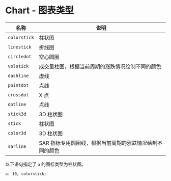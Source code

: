 # Chart - 图表类型

| 名称         | 说明                                                     |
| ------------ | -------------------------------------------------------- |
| `colorstick` | 柱状图                                                   |
| `linestick`  | 折线图                                                   |
| `circledot`  | 空心圆圈                                                 |
| `volstick`   | 成交量柱图，根据当前周期的涨跌情况绘制不同的颜色         |
| `dashline`   | 虚线                                                     |
| `pointdot`   | 点线                                                     |
| `crossdot`   | X 点                                                     |
| `dotline`    | 点线                                                     |
| `stick3d`    | 3D 柱状图                                                |
| `stick`      | 柱状图                                                   |
| `color3d`    | 3D 柱状图                                                |
| `sarline`    | SAR 指标专用圆圈线，根据当前周期的涨跌情况绘制不同的颜色 |

以下语句指定了 `a` 的图标类型为柱状图。

```
a: 10, colorstick;
```
